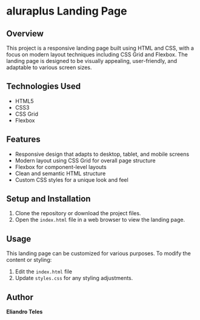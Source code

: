 # aluraplus Landing Page

## Overview

This project is a responsive landing page built using HTML and CSS, with a focus on modern layout techniques including CSS Grid and Flexbox. The landing page is designed to be visually appealing, user-friendly, and adaptable to various screen sizes.

## Technologies Used

- HTML5
- CSS3
- CSS Grid
- Flexbox

## Features

- Responsive design that adapts to desktop, tablet, and mobile screens
- Modern layout using CSS Grid for overall page structure
- Flexbox for component-level layouts
- Clean and semantic HTML structure
- Custom CSS styles for a unique look and feel


## Setup and Installation

1. Clone the repository or download the project files.
2. Open the `index.html` file in a web browser to view the landing page.

## Usage

This landing page can be customized for various purposes. To modify the content or styling:

1. Edit the `index.html` file
2. Update `styles.css` for any styling adjustments.


## Author

**Eliandro Teles**
   
